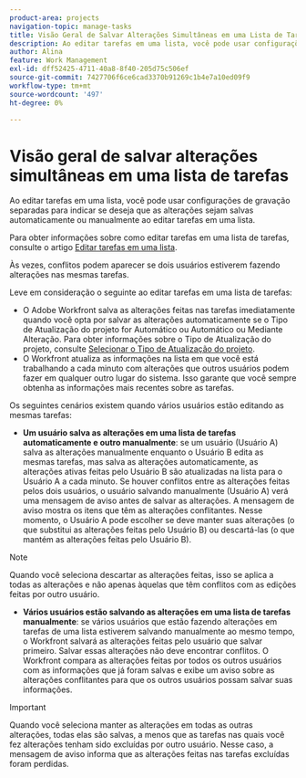 ```yaml
---
product-area: projects
navigation-topic: manage-tasks
title: Visão Geral de Salvar Alterações Simultâneas em uma Lista de Tarefas
description: Ao editar tarefas em uma lista, você pode usar configurações de gravação separadas para indicar se deseja que as alterações sejam salvas automaticamente ou manualmente ao editar tarefas em uma lista.
author: Alina
feature: Work Management
exl-id: dff52425-4711-40a8-8f40-205d75c506ef
source-git-commit: 7427706f6ce6cad3370b91269c1b4e7a10ed09f9
workflow-type: tm+mt
source-wordcount: '497'
ht-degree: 0%

---
```


# Visão geral de salvar alterações simultâneas em uma lista de tarefas

Ao editar tarefas em uma lista, você pode usar configurações de gravação separadas para indicar se deseja que as alterações sejam salvas automaticamente ou manualmente ao editar tarefas em uma lista.

Para obter informações sobre como editar tarefas em uma lista de tarefas, consulte o artigo [Editar tarefas em uma lista](../../../manage-work/tasks/manage-tasks/edit-tasks-in-a-list.md).

Às vezes, conflitos podem aparecer se dois usuários estiverem fazendo alterações nas mesmas tarefas.

Leve em consideração o seguinte ao editar tarefas em uma lista de tarefas:

* O Adobe Workfront salva as alterações feitas nas tarefas imediatamente quando você opta por salvar as alterações automaticamente se o Tipo de Atualização do projeto for Automático ou Automático ou Mediante Alteração. Para obter informações sobre o Tipo de Atualização do projeto, consulte [Selecionar o Tipo de Atualização do projeto](../../../manage-work/projects/manage-projects/select-project-update-type.md).
* O Workfront atualiza as informações na lista em que você está trabalhando a cada minuto com alterações que outros usuários podem fazer em qualquer outro lugar do sistema. Isso garante que você sempre obtenha as informações mais recentes sobre as tarefas.

Os seguintes cenários existem quando vários usuários estão editando as mesmas tarefas:

* **Um usuário salva as alterações em uma lista de tarefas automaticamente e outro manualmente**: se um usuário (Usuário A) salva as alterações manualmente enquanto o Usuário B edita as mesmas tarefas, mas salva as alterações automaticamente, as alterações ativas feitas pelo Usuário B são atualizadas na lista para o Usuário A a cada minuto. Se houver conflitos entre as alterações feitas pelos dois usuários, o usuário salvando manualmente (Usuário A) verá uma mensagem de aviso antes de salvar as alterações. A mensagem de aviso mostra os itens que têm as alterações conflitantes. Nesse momento, o Usuário A pode escolher se deve manter suas alterações (o que substitui as alterações feitas pelo Usuário B) ou descartá-las (o que mantém as alterações feitas pelo Usuário B).

>[!NOTE]
>
>Quando você seleciona descartar as alterações feitas, isso se aplica a todas as alterações e não apenas àquelas que têm conflitos com as edições feitas por outro usuário.

* **Vários usuários estão salvando as alterações em uma lista de tarefas manualmente**: se vários usuários que estão fazendo alterações em tarefas de uma lista estiverem salvando manualmente ao mesmo tempo, o Workfront salvará as alterações feitas pelo usuário que salvar primeiro. Salvar essas alterações não deve encontrar conflitos. O Workfront compara as alterações feitas por todos os outros usuários com as informações que já foram salvas e exibe um aviso sobre as alterações conflitantes para que os outros usuários possam salvar suas informações.

>[!IMPORTANT]
>
>Quando você seleciona manter as alterações em todas as outras alterações, todas elas são salvas, a menos que as tarefas nas quais você fez alterações tenham sido excluídas por outro usuário. Nesse caso, a mensagem de aviso informa que as alterações feitas nas tarefas excluídas foram perdidas.

<!--
<div data-mc-conditions="QuicksilverOrClassic.Draft mode"> 
<p class="preview" data-mc-conditions="QuicksilverOrClassic.Draft mode">(NOTE: drafted - when replaced with the above live section; does it need an edit??) </p>
<div>
<p>When editing tasks in a list, you can select whether you want each change to be saved automatically or if you want to manually save multiple changes at one time by clicking the Save button. This depends on whether you enable the Autosave setting in the task list or not. </p>
<p>For information about editing tasks in a task list, see the article <a href="../../../manage-work/tasks/manage-tasks/edit-tasks.md" class="MCXref xref" xrefformat="{para}">Edit tasks</a>. </p>
<p>Sometimes, conflicts might appear if two users are making changes on the same tasks. </p>
<p>Consider the following when editing tasks in a task list: </p>
<ul>
<li>Workfront saves the changes you make to tasks immediately when you have enabled the Autosave setting. </li>
<li>Workfront updates the information on the list you are working on every minute with changes that other users might make anywhere else in the system. This ensures that you always get the latest information on the tasks. </li>
</ul>
<p>The following scenarios exist when multiple users are editing the same tasks:</p>
<ul>
<li>One user has Autosave disabled and another has it enabled: If a user (User A) has disabled the Autosave setting and is editing the task list while User B is editing the same tasks but they have enabled the Autosave setting, the live changes made by User B are updated on the list for User A every minute. If there are conflicts between the changes made by the two users, the user with the Autosave setting disabled (User A) sees a warning message before they can save their changes, that shows the items that have those conflicting changes. At this time, User A can choose whether they should keep their changes (which overwrites the changes made by User B), or discard them (which keeps the changes made by User B.) </li>
</ul> <note type="note">
When you select to discard the changes you made, this applies to all the changes and not just to those that have conflicts with the edits made by another user.
</note>
<ul>
<li>Several users have disabled the Autosave setting: If several users that have disabled the Autosave setting are making changes at the same time, Workfront saves the changes made by the user who saves first. Saving these changes should not encounter any conflicts. Workfrontthen compares the changes made by all the other users with the information that it already saved and displays a warning about the conflicting changes to the other users before they can save their information. </li>
</ul> <note type="important">
When you select to keep your changes over all other changes, your changes are saved, unless the tasks you made changes to were deleted by another user. In this case, the warning message informs you that the changes you made to the deleted tasks are lost.
</note>
</div>
</div>
-->
